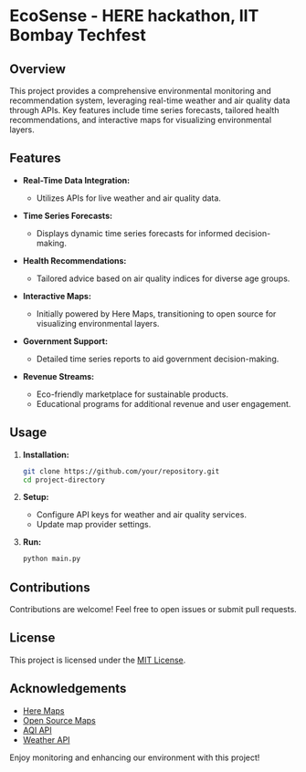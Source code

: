 # EcoSense - HERE hackathon, IIT Bombay Techfest

## Overview
This project provides a comprehensive environmental monitoring and recommendation system, leveraging real-time weather and air quality data through APIs. Key features include time series forecasts, tailored health recommendations, and interactive maps for visualizing environmental layers.

## Features

- **Real-Time Data Integration:**
  - Utilizes APIs for live weather and air quality data.
  
- **Time Series Forecasts:**
  - Displays dynamic time series forecasts for informed decision-making.

- **Health Recommendations:**
  - Tailored advice based on air quality indices for diverse age groups.

- **Interactive Maps:**
  - Initially powered by Here Maps, transitioning to open source for visualizing environmental layers.

- **Government Support:**
  - Detailed time series reports to aid government decision-making.

- **Revenue Streams:**
  - Eco-friendly marketplace for sustainable products.
  - Educational programs for additional revenue and user engagement.

## Usage

1. **Installation:**
    ```bash
    git clone https://github.com/your/repository.git
    cd project-directory
    ```

2. **Setup:**
    - Configure API keys for weather and air quality services.
    - Update map provider settings.

3. **Run:**
    ```bash
    python main.py
    ```

## Contributions
Contributions are welcome! Feel free to open issues or submit pull requests.

## License
This project is licensed under the [MIT License](LICENSE).

## Acknowledgements
- [Here Maps](https://developer.here.com/)
- [Open Source Maps](https://www.openstreetmap.org/)
- [AQI API](https://example-aqi-api.com/)
- [Weather API](https://example-weather-api.com/)

Enjoy monitoring and enhancing our environment with this project!
